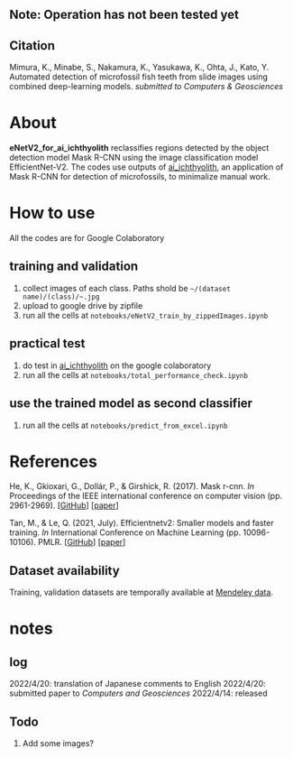## **Note: Operation has not been tested yet**

## Citation
Mimura, K., Minabe, S., Nakamura, K., Yasukawa, K., Ohta, J., Kato, Y. Automated detection of microfossil fish teeth from slide images using combined deep-learning models. *submitted to Computers & Geosciences*

# About
**eNetV2_for_ai_ichthyolith** reclassifies regions detected by the object detection model Mask R-CNN using the image classification model EfficientNet-V2. The codes use outputs of [ai_ichthyolith](https://github.com/KazuhideMimura/ai_ichthyolith), an application of Mask R-CNN for detection of microfossils, to minimalize manual work.

# How to use
All the codes are for Google Colaboratory

## training and validation
1. collect images of each class. Paths shold be `~/(dataset name)/(class)/~.jpg` 
2. upload to google drive by zipfile
3. run all the cells at `notebooks/eNetV2_train_by_zippedImages.ipynb`

## practical test
1. do test in [ai_ichthyolith](https://github.com/KazuhideMimura/ai_ichthyolith) on the google colaboratory
2. run all the cells at `notebooks/total_performance_check.ipynb`

## use the trained model as second classifier
1. run all the cells at `notebooks/predict_from_excel.ipynb`

# References
He, K., Gkioxari, G., Dollár, P., & Girshick, R. (2017). Mask r-cnn. *In* Proceedings of the IEEE international conference on computer vision (pp. 2961-2969). [[GitHub](https://github.com/matterport/Mask_RCNN)] [[paper](https://openaccess.thecvf.com/content_iccv_2017/html/He_Mask_R-CNN_ICCV_2017_paper.html)]

Tan, M., & Le, Q. (2021, July). Efficientnetv2: Smaller models and faster training. *In* International Conference on Machine Learning (pp. 10096-10106). PMLR. [[GitHub](https://github.com/google/automl/tree/master/efficientnetv2)] [[paper](http://proceedings.mlr.press/v139/tan21a.html)]

## Dataset availability
Training, validation datasets are temporally available at [Mendeley data](https://data.mendeley.com/datasets/zdpz6m9gzf/1).

# notes
## log
2022/4/20: translation of Japanese comments to English
2022/4/20: submitted paper to *Computers and Geosciences*
2022/4/14: released

## Todo
1. Add some images?
